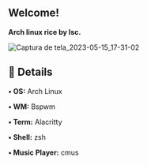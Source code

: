 ## Welcome!
**Arch linux rice by Isc.**

![Captura de tela_2023-05-15_17-31-02](https://github.com/star-isc/Dotfiles/assets/130581941/d56cf960-7357-401e-a461-d365c70a33de)

## 🌸 Details
**• OS:** Arch Linux 

**• WM:** Bspwm 

**• Term:** Alacritty 

**• Shell:** zsh 

**• Music Player:** cmus


